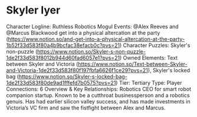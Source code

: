 # Skyler Iyer

Character Logline: Ruthless Robotics Mogul
Events: @Alex Reeves and @Marcus Blackwood get into a physical altercation at the party (https://www.notion.so/and-get-into-a-physical-altercation-at-the-party-1b52f33d583f80a4b9bcfac38efacb0c?pvs=21)
Character Puzzles: Skyler's non-puzzle (https://www.notion.so/Skyler-s-non-puzzle-1de2f33d583f8012b944d60fad6057e1?pvs=21)
Owned Elements: Text between Skyler and Victoria (https://www.notion.so/Text-between-Skyler-and-Victoria-1de2f33d583f80f197fbfa6626f1ce29?pvs=21), Skyler's locked bag (https://www.notion.so/Skyler-s-locked-bag-1de2f33d583f80de9ad1fffefd7b0575?pvs=21)
Tier: Tertiary
Type: Player
Connections: 6
Overview & Key Relationships: Robotics CEO for smart robot companion startup. Known to be a cutthroat businessperson and a robotics genuis. Has had earlier silicon valley success, and has made investments in Victoria’s VC firm and saw the fistfight between Alex and Marcus.